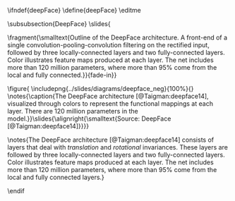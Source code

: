 \ifndef{deepFace}
\define{deepFace}
\editme

\subsubsection{DeepFace}
\slides{

\fragment{\smalltext{Outline of the DeepFace architecture. A front-end of a single convolution-pooling-convolution filtering on the rectified input, followed by three locally-connected layers and two fully-connected layers. Color illustrates feature maps produced at each layer. The net includes more than 120 million parameters, where more than 95% come from the local and fully connected.}}{fade-in}}

\figure{
\includepng{../slides/diagrams/deepface_neg}{100%}{}
\notes{\caption{The DeepFace architecture [@Taigman:deepface14], visualized through colors to represent the functional mappings at each layer. There are 120 million parameters in the model.}}\slides{\alignright{\smalltext{Source: DeepFace [@Taigman:deepface14]}}}}

\notes{The DeepFace architecture [@Taigman:deepface14] consists of layers that deal  with *translation* and *rotational* invariances. These layers are followed by three locally-connected layers and two fully-connected layers. Color illustrates feature maps produced at each layer. The net includes more than 120 million parameters, where more than 95% come from the local and fully connected layers.}


\endif
